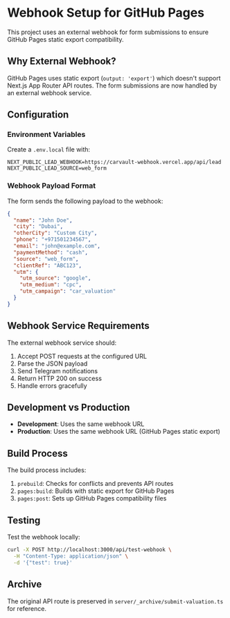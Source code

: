 # Webhook Setup for GitHub Pages

This project uses an external webhook for form submissions to ensure GitHub Pages static export compatibility.

## Why External Webhook?

GitHub Pages uses static export (`output: 'export'`) which doesn't support Next.js App Router API routes. The form submissions are now handled by an external webhook service.

## Configuration

### Environment Variables

Create a `.env.local` file with:

```env
NEXT_PUBLIC_LEAD_WEBHOOK=https://carvault-webhook.vercel.app/api/lead
NEXT_PUBLIC_LEAD_SOURCE=web_form
```

### Webhook Payload Format

The form sends the following payload to the webhook:

```json
{
  "name": "John Doe",
  "city": "Dubai",
  "otherCity": "Custom City",
  "phone": "+971501234567",
  "email": "john@example.com",
  "paymentMethod": "cash",
  "source": "web_form",
  "clientRef": "ABC123",
  "utm": {
    "utm_source": "google",
    "utm_medium": "cpc",
    "utm_campaign": "car_valuation"
  }
}
```

## Webhook Service Requirements

The external webhook service should:

1. Accept POST requests at the configured URL
2. Parse the JSON payload
3. Send Telegram notifications
4. Return HTTP 200 on success
5. Handle errors gracefully

## Development vs Production

- **Development**: Uses the same webhook URL
- **Production**: Uses the same webhook URL (GitHub Pages static export)

## Build Process

The build process includes:

1. `prebuild`: Checks for conflicts and prevents API routes
2. `pages:build`: Builds with static export for GitHub Pages
3. `pages:post`: Sets up GitHub Pages compatibility files

## Testing

Test the webhook locally:

```bash
curl -X POST http://localhost:3000/api/test-webhook \
  -H "Content-Type: application/json" \
  -d '{"test": true}'
```

## Archive

The original API route is preserved in `server/_archive/submit-valuation.ts` for reference.

